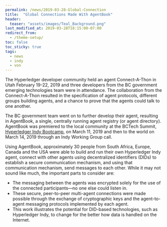 ```yaml
---
permalink: /news/2019-03-28-Global-Connection
title:  "Global Connections Made With AgentBook"
header:
  teaser: "assets/images/Teal_Background.png"
last_modified_at: 2019-03-28T18:15:00-07:00
redirect_from:
  - /theme-setup/
toc: false
toc_sticky: true
tags:
  - news
  - indy
  - von
---
```

The Hyperledger developer community held an agent Connect-A-Thon in Utah February 19-22, 2019 and three developers from the BC government emerging technologies team were in attendance. The collaboration from the Connect-A-Thon resulted in the specification of agent protocols, different groups building agents, and a chance to prove that the agents could talk to one another.

The BC government team went on to further develop their agent, resulting in AgentBook, a single, centrally running agent registry (or agent directory). AgentBook was premiered to the local community at the BCTech Summit, [Hyperledger Indy Bootcamp](https://docs.google.com/document/d/1R9z_4ih-N6-tjgBni8HYpjBLSqrOCG0ag4G_oZwb1Mw/edit?usp=sharing), on March 11, 2019 and then to the world on March 14, 2019 through an Indy Working Group call. 

Using AgentBook, approximately 30 people from South Africa, Europe, Canada and the USA were able to build and run their own Hyperledger Indy agent, connect with other agents using decentralized identifiers (DIDs) to establish a secure communication mechanism, and using that communication mechanism, send messages to each other. While it may not sound like much, the important parts to consider are: 

* The messaging between the agents was encrypted solely for the use of the connected participants—no one else could listen in. 
* These secure, peer-to-peer multi-agent connections were made possible through the exchange of cryptographic keys and the agent-to-agent messaging protocols implemented by each agent.
* This work illustrates the potential for DID-based technologies, such as Hyperledger Indy, to change for the better how data is handled on the Internet.